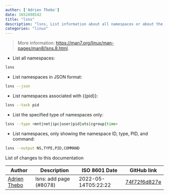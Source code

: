 ```yaml
---
author: ['Adrien Thebo']
date: 1652498542
title: "lsns"
description: "lsns, List information about all namespaces or about the specified namespace."
categories: "linux"
---
```

> More information: <https://man7.org/linux/man-pages/man8/lsns.8.html>.

- List all namespaces:

```bash
lsns
```

- List namespaces in JSON format:

```bash
lsns --json
```

- List namespaces associated with {{pid}}:

```bash
lsns --task pid
```

- List the specified type of namespaces only:

```bash
lsns --type <mnt|net|ipc|user|pid|uts|cgroup|time>
```

- List namespaces, only showing the namespace ID, type, PID, and command:

```bash
lsns --output NS,TYPE,PID,COMMAND
```
List of changes to this documentation


Author | Description | ISO 8601 Date | GitHub link
------|-----|-----|-----
[Adrien Thebo](mailto:adrien@lagrange-automation.io) | lsns: add page (#8078) | 2022-05-14T05:22:22 | [74f72f6d827e](https://github.com/tldr-pages/tldr/commit/74f72f6d827e6438c7d823dfe09f6a3093a76101)

